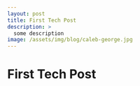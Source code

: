 ```yaml
---
layout: post
title: First Tech Post
description: >
  some description
image: /assets/img/blog/caleb-george.jpg  
---
```


# First Tech Post
